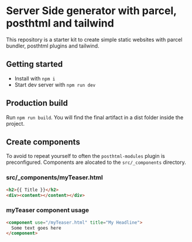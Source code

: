 # Server Side generator with parcel, posthtml and tailwind

This repository is a starter kit to create simple static websites with parcel bundler, posthtml plugins and tailwind.

## Getting started

- Install with `npm i`
- Start dev server with `npm run dev`

## Production build

Run `npm run build`. You will find the final artifact in a dist folder inside the project.

## Create components

To avoid to repeat yourself to often the `posthtml-modules` plugin is preconfigured. Components are alocated to the `src/_components` directory.

### src/\_components/myTeaser.html

```html
<h2>{{ Title }}</h2>
<div><content></content></div>
```

### myTeaser component usage

```html
<component use="/myTeaser.html" title="My Headline">
  Some text goes here
</component>
```
